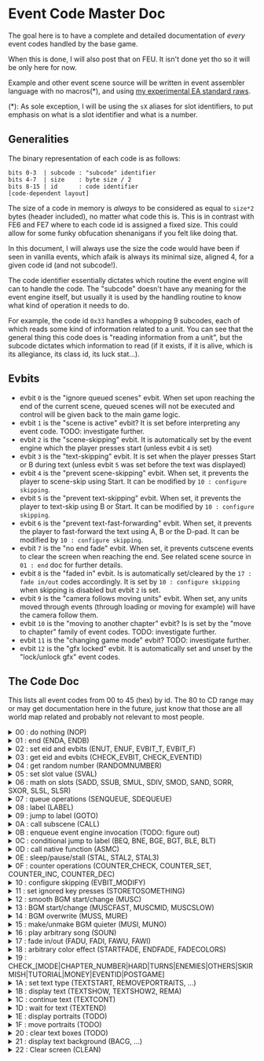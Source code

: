 # Event Code Master Doc

The goal here is to have a complete and detailed documentation of *every* event codes handled by the base game.

When this is done, I will also post that on FEU. It isn't done yet tho so it will be only here for now.

Example and other event scene source will be written in event assembler language with no macros(*), and using [my experimental EA standard raws](https://github.com/StanHash/EAStandardLibrary/tree/experimental).

(*): As sole exception, I will be using the `sX` aliases for slot identifiers, to put emphasis on what is a slot identifier and what is a number.

## Generalities

The binary representation of each code is as follows:

	bits 0-3  | subcode : "subcode" identifier
	bits 4-7  | size    : byte size / 2
	bits 8-15 | id      : code identifier
	[code-dependent layout]

The size of a code in memory is *always* to be considered as equal to `size*2` bytes (header included), no matter what code this is. This is in contrast with FE6 and FE7 where to each code id is assigned a fixed size. This could allow for some funky obfucation shenanigans if you felt like doing that.

In this document, I will always use the size the code would have been if seen in vanilla events, which afaik is always its minimal size, aligned 4, for a given code id (and not subcode!).

The code identifier essentially dictates which routine the event engine will can to handle the code. The "subcode" doesn't have any meaning for the event engine itself, but usually it is used by the handling routine to know what kind of operation it needs to do.

For example, the code id `0x33` handles a whopping 9 subcodes, each of which reads some kind of information related to a unit. You can see that the general thing this code does is "reading information from a unit", but the subcode dictates which information to read (if it exists, if it is alive, which is its allegiance, its class id, its luck stat...).

## Evbits

- evbit `0` is the "ignore queued scenes" evbit. When set upon reaching the end of the current scene, queued scenes will not be executed and control will be given back to the main game logic.
- evbit `1` is the "scene is active" evbit? It is set before interpreting any event code. TODO: investigate further.
- evbit `2` is the "scene-skipping" evbit. It is automatically set by the event engine which the player presses start (unless evbit `4` is set)
- evbit `3` is the "text-skipping" evbit. It is set when the player presses Start or B during text (unless evbit `5` was set before the text was displayed)
- evbit `4` is the "prevent scene-skipping" evbit. When set, it prevents the player to scene-skip using Start. It can be modified by `10 : configure skipping`.
- evbit `5` is the "prevent text-skipping" evbit. When set, it prevents the player to text-skip using B or Start. It can be modified by `10 : configure skipping`.
- evbit `6` is the "prevent text-fast-forwarding" evbit. When set, it prevents the player to fast-forward the text using A, B or the D-pad. It can be modified by `10 : configure skipping`.
- evbit `7` is the "no end fade" evbit. When set, it prevents cutscene events to clear the screen when reaching the end. See related scene source in `01 : end` doc for further details.
- evbit `8` is the "faded in" evbit. Is is automatically set/cleared by the `17 : fade in/out` codes accordingly. It is set by `10 : configure skipping` when skipping is disabled but evbit `2` is set.
- evbit `9` is the "camera follows moving units" evbit. When set, any units moved through events (through loading or moving for example) will have the camera follow them.
- evbit `10` is the "moving to another chapter" evbit? Is is set by the "move to chapter" family of event codes. TODO: investigate further.
- evbit `11` is the "changing game mode" evbit? TODO: investigate further.
- evbit `12` is the "gfx locked" evbit. It is automatically set and unset by the "lock/unlock gfx" event codes.

## The Code Doc

This lists all event codes from 00 to 45 (hex) by id. The 80 to CD range may or may get documentation here in the future, just know that those are all world map related and probably not relevant to most people.

<details>
<summary>00 : do nothing (NOP)</summary>

```
[0020] NOP
```

Does nothing, doesn't seem to have any use.

---

</details>

<details>
<summary>01 : end (ENDA, ENDB)</summary>

```
[0120] ENDA
[0121] ENDB
```

- `ENDA` ends active event subscene. This means that if this scene was called using the `[0A40] CALL` event code, control will be given back to the calling event scene.
- `ENDB` ends event subscene and calling subscene(s). This means that if this scene was called using the `[0A40] CALL` event code, control *won't* be given back.

If evbit `0` is set, the event engine ends immediately, reguardless of whether this scene was called or not. Queued scenes won't be run either.

If no scene is returned to, and if the current scene "type" is "chapter cutscene", a special "cleanup" event scene will be called. Here's the full source for that scene:

<details>
<summary>Cleanup Scene Source</summary>

```
scAfterEnd:
  CHECK_EVBIT 10
  BNE $0 sC s0

  CALL scAfterEnd_Clean
  GOTO 1

LABEL $0
  CALL scAfterEnd_CleanResetMap

LABEL $1
  ENDA

scAfterEnd_Clean:
  CHECK_EVBIT 8
  BNE $0 sC s0

  CHECK_EVBIT 7
  BNE $63 sC s0

  FADI 0x10

LABEL $0
  CLEAN

  FADU 0x10

LABEL $63
  ENDA

scAfterEnd_CleanResetMap:
  CHECK_EVBIT 8
  BNE $0 sC s0

  FADI 0x10

LABEL $0
  CHECK_EVBIT 11
  BEQ $1 sC s0

  CHECK_CHAPTER_NUMBER

  SADD s2 sC s0 // s2 = sC
  SCOORD sB [0, 0]

  LOMA (-1)

LABEL $1
  ENDA
```

</details>

---

</details>

<details>
<summary>02 : set eid and evbits (ENUT, ENUF, EVBIT_T, EVBIT_F)</summary>

```
[0220] EVBIT_F Evbit
[0228] EVBIT_T Evbit
[0221] ENUF Eid
[0229] ENUT Eid
```

- `EVBIT_F` clears given evbit.
- `EVBIT_T` sets given evbit.
- `ENUF` clears given eid.
- `ENUT` sets given eid.

If the argument is negative, the target evbit/eid will be read from `s2`. EA standard raws provides the parameterless `ENUF_SLOT2` and `ENUT_SLOT2` codes for convenience.

---

</details>

<details>
<summary>03 : get eid and evbits (CHECK_EVBIT, CHECK_EVENTID)</summary>

```
[0320] CHECK_EVBIT Evbit @ gets Evbit state in sC
[0321] CHECK_EVENTID Eid @ gets Eid state in sC
```

The argument is allowed to be `(-1)`, in which case the target Evbit/Eid will be read from `s2`.

---

</details>

<details>
<summary>04 : get random number (RANDOMNUMBER)</summary>

```
[0420] RANDOMNUMBER Max
```

Gets random integer in interval `[0-Max]` in `sC`.

This uses the game's primary random number generator (the same one used for battle calculations). This is contrast to FE6 and FE7 where similar codes used the secondary ("cosmetic") random number generator.

If `Max` is 0, then the result will be `0`, and no random number will be generated.

`Max` is fixed and there is no way of having it read from an event slot.

---

</details>

<details>
<summary>05 : set slot value (SVAL)</summary>

```
[0540] SVAL Slot Value
```

Sets slot content to the give value.

EA standard raws provide `SMOV` and `SETVAL` as straight alias to `SVAL`. Experimental raws provide `SCOORD slot [X, Y]` and `SPTR Slot Offset` for convenience.

Setting `s0` has no effect (it will be reset to 0 before the next code is handled).

---

</details>

<details>
<summary>06 : math on slots (SADD, SSUB, SMUL, SDIV, SMOD, SAND, SORR, SXOR, SLSL, SLSR)</summary>

```
[0620] SADD sDest sSrc1 sSrc2
[0621] SSUB sDest sSrc1 sSrc2
[0622] SMUL sDest sSrc1 sSrc2
[0623] SDIV sDest sSrc1 sSrc2
[0624] SMOD sDest sSrc1 sSrc2
[0625] SAND sDest sSrc1 sSrc2
[0626] SORR sDest sSrc1 sSrc2
[0627] SXOR sDest sSrc1 sSrc2
[0628] SLSL sDest sSrc1 sSrc2
[0629] SLSR sDest sSrc1 sSrc2
```

Stores result of various operations between slot values into destination slot.

- `SADD` stores `sSrc1 + sSrc2` in `sDest`.
- `SSUB` stores `sSrc1 - sSrc2` in `sDest`.
- `SMUL` stores `sSrc1 * sSrc2` in `sDest`.
- `SDIV` stores `sSrc1 / sSrc2` in `sDest`.
- `SMOD` stores `sSrc1 % sSrc2` in `sDest`.
- `SAND` stores `sSrc1 & sSrc2` in `sDest`.
- `SORR` stores `sSrc1 | sSrc2` in `sDest`.
- `SXOR` stores `sSrc1 ^ sSrc2` in `sDest`.
- `SLSL` stores `sSrc1 << sSrc2` in `sDest`.
- `SLSR` stores `sSrc1 >> sSrc2` in `sDest`.

Having destination as `s0` has no effect (it will be reset to 0 before the next code is handled).

All operations are done as if those were C expressions with `int`s as operands, which notably means that:

- All numbers are signed.
- Divisions round towards 0 (as opposed to down).
- Right shift is an arithmetic shift, which means that the msb aka "sign bit" will be repeated however many bits the value has been shifted (as opposed to having the extra bits filled with 0).

_**Note**: Vanilla events use `SADD sDst sSrc s0` to move the value of a slot into another._

---

</details>

<details>
<summary>07 : queue operations (SENQUEUE, SDEQUEUE)</summary>

```
[0720] SENQUEUE Slot
[0721] SENQUEUE
[0722] SDEQUEUE Slot
```

- `SENQUEUE` enqueues the value of the given slot. The parameterless variant enqueues the value of `s1`.
- `SDEQUEUE` dequeues the value in the front of the queue into the given slot.

TODO: write and link to the queue stuff

---

</details>

<details>
<summary>08 : label (LABEL)</summary>

```
[0820] LABEL Identifier
```

Marks the location of a label, which is a possible target for jump codes. This code does nothing by itself.

Label lookup is done by looking for each event code from the *start* of the current scene and getting the first matching label code. Do note that only labels with the standard size of `2` will be consided for the search.

Note that the lookup doesn't check for ends and whatnot. You could very well get the game into an endless loop if you look for a label that doesn't exist! (That or jump into a completely unrelated scene which may have interesting effects).

Label identifiers are 2 bytes and can range from 0 to `$FFFF`. There is no technical requirements when it comes to identifying labels other than that.

---

</details>

<details>
<summary>09 : jump to label (GOTO) </summary>

```
[0920] GOTO Identifier
```

Jump to identified label unconditionally. For more information on how label lookup is done, see `08 : label (LABEL)`.

---

</details>

<details>
<summary>0A : call subscene (CALL)</summary>

```
[0A40] CALL TargetOffset
```

Calls the scene at given address. A "call" is done by pushing current event scene start/cursor on the event call stack and jumping to the given offset. When the called scene reaches an `ENDA` (unless specific conditions are met, see `01 : end` for details), then the pushed scene start/cursor will be restored, effectively given control back to the calling scene.

The event call stack has room for 8 start/cursor pairs.

If the target scene address is negative, the target event scene address will be read from `s2`. EA standard raws provide the parameterless `TUTORIAL_CALL` that handles just that (EA doesn't support negative "offset" values, so if you need to call a scene from a pointer in a slot using this is required).

---

</details>

<details>
<summary>0B : enqueue event engine invocation (TODO: figure out)</summary>

```
[0B40] -
[0B41] -
```

TODO: add to experimental

- `[0B40]` equeues an event engine invocation. This means that the target event scene will be called *after the current event scene ends*. If other event engine invocations are already queued, this will be put at the end of the queue (because it's a queue).
- `[0B41]` does tutorial event stuff, TODO: need to investigate further.

If TargetOffset is negative, the target event scene address will be read from `s2`.

---

</details>

<details>
<summary>0C : conditional jump to label (BEQ, BNE, BGE, BGT, BLE, BLT)</summary>

```
[0C40] BEQ Identifier Slot1 Slot2
[0C40] BNE Identifier Slot1 Slot2
[0C40] BGE Identifier Slot1 Slot2
[0C40] BGT Identifier Slot1 Slot2
[0C40] BLE Identifier Slot1 Slot2
[0C40] BLT Identifier Slot1 Slot2
```

- `BEQ` jumps to the identified label if `Slot1 == Slot2`.
- `BNE` jumps to the identified label if `Slot1 != Slot2`.
- `BGE` jumps to the identified label if `Slot1 >= Slot2`.
- `BGT` jumps to the identified label if `Slot1 > Slot2`.
- `BLE` jumps to the identified label if `Slot1 <= Slot2`.
- `BLT` jumps to the identified label if `Slot1 < Slot2`.

For more information on how label lookup is done, see `08 : label (LABEL)`.

Comparisons are done as if those were C expressions with `int` operands. Which means numbers in slots are to be considered signed.

---

</details>

<details>
<summary>0D : call native function (ASMC)</summary>

```
[0D40] ASMC FuncOffset
```

Calls native ("asm") function.

The called function will be given one argument: the pointer to the running event engine [proc](https://feuniverse.us/t/guide-doc-asm-procs-or-6cs-coroutines-threads-fibers-funky-structs-whatever/3352?u=stanh). This is useful if you need to make something that will *pause* the execution of the event engine until it is done (typically some cosmetic effect). The return value of the called function is ignored.

In C terms, this means function pointer has the following signature:

```c
void(*)(struct EventEngineProc*);
```

The `ASMC` code will *always* stop the event engine execution for the current frame. This means that every time you use `ASMC`, no matter what function you call, you will always "loose" at least one frame.

There is no way of reading the function address from a slot. `ASMC` won't do anything if the function pointer is 0.

---

</details>

<details>
<summary>0E : sleep/pause/stall (STAL, STAL2, STAL3) </summary>

```
[0E20] STAL Duration
[0E21] - Duration
[0E22] STAL2 Duration
[0E23] STAL3 Duration
```

- `STAL` will pause the scene for the given duration.
- `[0E21]` will pause the scene for the given duration. The pause will end early if evbit 3 (text-skipping) is set, or B is pressed at any point.
- `STAL2` will pause the scene for the given duration. If either the "fast game speed" option is set or the A button is held, then the "counting down" will be 4 times faster.
- `STAL3` combines the behavior of `[0E21]` and `STAL2`.

No sleeping will occur if events are currently being skipped (evbit 2 set).

There is no way of getting the duration from an event slot. If Duration is 0, the game will hang.

---

</details>

<details>
<summary>0F : counter operations (COUNTER_CHECK, COUNTER_SET, COUNTER_INC, COUNTER_DEC)</summary>

```
[0F20] COUNTER_CHECK Identifier
[0F21] COUNTER_SET Identifier Value
[0F22] COUNTER_INC Identifier
[0F23] COUNTER_DEC Identifier
```

Event counters are small variables that can hold values ranging from 0 to 15 included. There is a total of 8 of them (identified by integers from 0 to 7) and they are saved between scenes and on suspend (much like chapter eids).

- `COUNTER_CHECK` gets value of counter into `sC`.
- `COUNTER_SET` sets counter to given value. You cannot get this value from a slot.
- `COUNTER_INC` increments value of given counter by 1.
- `COUNTER_DEC` decrements value of given counter by 1.

`COUNTER_INC` and `COUNTER_DEC` will not allow the counter value to overflow or underflow. If the value is 0 and `COUNTER_DEC` is used, the value will still be 0. If the value is 15 and `COUNTER_INC` is used, the value will still be 15.

_**Note**: EA standard raws have provided `COUNTER_ADD` and `COUNTER_SUBSTRACT` for a while. Those do not work as advertised: They are simple increments/decrements. `COUNTER_INC` and `COUNTER_DEC` in experimental raws are aliases to those without defining the extra unused argument._

---

</details>

<details>
<summary>10 : configure skipping (EVBIT_MODIFY)</summary>

```
[1020] EVBIT_MODIFY Configuration
```

This will configure what the player is allowed to skip during a scene. This simply sets the according evbits with some additional bookkeeping.

Here's the list of allowed configuration identifiers:

- `0` allows scene skipping, dialogue skipping and dialogue fast-forwarding.
- `1` disallows scene skipping, dialogue skipping and dialogue fast-forwarding.
- `2` allows scene skipping and dialogue skipping, but disallows dialogue fast-forwarding.
- `3` disallows scene skipping, but allows dialogue skipping and dialogue fast-forwarding.
- `4` disallows scene skipping and dialogue skipping, but allows dialogue fast-forwarding.

Any configuration that isn't in this list will have the game hang.

If the configuration is nonzero, and if the player is currently skipping the scene, the "skipping" evbit (evbit 2) will be cleared and the "faded in" evbit (evbit 8) will be set.

There is no way of getting the configuration from an event slot.

_**Note**: "scene skipping" refers to pressing start to skip a scene. "dialogue skipping" refers to pressing B or start to skip a dialogue. "dialogue fast-forwarding" refers to pressing A, B or any D-pad direction to have the current text box content display entirely immediately._

---

</details>

<details>
<summary>11 : set ignored key presses (STORETOSOMETHING)</summary>

```
[1120] STORETOSOMETHING Mask
```

TODO: add better alias to experimental stdlib.

Sets global key press ignore mask. `Mask` is a bitset where each bit maps to a button of the GBA console. When a bit is set, then the corresponding button will be ignored for all purposes but the soft-reset sequence.

bit-to-button map:

	bit 0 | A button
	bit 1 | B button
	bit 2 | select button
	bit 3 | start button
	bit 4 | right D-pad button
	bit 5 | left D-pad button
	bit 6 | up D-pad button
	bit 7 | down D-pad button
	bit 8 | R button
	bit 9 | L button

You can use the EA `1100001100b` notation (`b` suffix) to make it easier to visualize in your source (this example would ignore buttons select, start, R and L).

---

</details>

<details>
<summary>12 : smooth BGM start/change (MUSC)</summary>

```
[1220] MUSC SongId @  identied by SongId
```

Transitions BGM to given song. A song id of `0x7FFF` (`INT16_MAX`) is silent.

This code stops the event engine for a single frame, but then the scene continues to be executed while the transition is occuring (no further waiting occurs).

If SongId is negative, then the song id will be read from `s2`.

---

</details>

<details>
<summary>13 : BGM start/change (MUSCFAST, MUSCMID, MUSCSLOW)</summary>

```
[1322] MUSCFAST SongId
[1324] MUSCMID SongId
[1326] MUSCSLOW SongId
```

Stops current BGM song if any, and transitions to new BGM song. A song id of `0x7FFF` (`INT16_MAX`) is silent.

- If the new BGM song is not silent, then the old BGM will be stopped immediately (no transition). If the scene is being skipped, no song switch occurs.
- If the new BGM is sient, then the old BGM will properly transitionned towards silence (unless the scene is being skipped, in which case the transition is instant).

It is the *subcode* that dictates which speed to fade the new BGM volume in. The lower the faster. As you can see above, MUSCFAST has subcode 2, MUSCMID has subcode 4 and MUSCSLOW has subcode 6. For reference, the transition speed of `[1220] MUSC` is 3.

This code stops the event engine for a single frame, but then the scene continues to be executed while the transition is occuring (no further waiting occurs).

If SongId is negative, then the song id will be read from `s2`.

---

</details>

<details>
<summary>14 : BGM overwrite (MUSS, MURE)</summary>

```
[1420] MUSS SongId
[1421] MURE Speed
```

- `MUSS` transitions BGM to given song. The previously playing BGM song is remembered.
- `MURE` transitions BGM back to remembered song at given speed. Lower "speed" means faster transition.

You can only "remember" one song. If you stack MUSSes, then only the *last* overwritten song will be "remembered". TODO: verify.

This code stops the event engine for a single frame, but then the scene continues to be executed while the transition is occuring (no further waiting occurs).

For `MUSS`, if song id is negative, then the song id will be read from `s2`. For `MURE`, there is no way of getting speed from a slot.

---

</details>

<details>
<summary>15 : make/unmake BGM quieter (MUSI, MUNO)</summary>

```
[1520] MUSI
[1521] MUNO
```

- `MUSI` transitions BGM volume down. Does nothing if scene-skipping (evbit 2 set).
- `MUNI` transitions BGM volume back to normal after `MUSI`. Transition is instant if scene-skipping (evbit 2 set).

This code stops the event engine for a single frame, but then the scene continues to be executed while the transition is occuring (no further waiting occurs).

---

</details>

<details>
<summary>16 : play arbitrary song (SOUN)</summary>

```
[1620] SOUN SongId
```

Plays identified song. Only plays song if scene is not being skipped, dialogue is not being skipped and the "sound effect" player option is set.

This code doesn't stops the event engine (no waiting occurs).

If SongId is negative, the song id is read from `s2`.

---

</details>

<details>
<summary>17 : fade in/out (FADU, FADI, FAWU, FAWI)</summary>

```
[1720] FADU Speed
[1721] FADI Speed
[1722] FAWU Speed
[1723] FAWI Speed
```

- `FADU` fades o**U**t of **D**ark. Clears evbit 8.
- `FADI` fades **I**nto **D**ark. Sets evbit 8.
- `FAWU` fades o**U**t of **W**hite. Clears evbit 8.
- `FAWI` fades **I**nto **W**hite. Sets evbit 8.

Hopefully it being said like that can make for decent mnemonics?

No fade happens if the scene is being skipped. The event engine will wait for the fade to end before continuing.

---

</details>

<details>
<summary>18 : arbitrary color effect (STARTFADE, ENDFADE, FADECOLORS)</summary>

```
[1860] STARTFADE
[1861] ENDFADE
[1862] FADECOLORS Target Speed Red Green Blue
```

TODO: figure more out

`STARTFADE` sets up the fade buffer from current palette.

`Target` is a pair of bytes: the first byte is the index of the first targetted palette, the second byte is the number of targetted palettes.

If scene-skipping or faded in, then `FADECOLORS` is instant.

---

</details>

<details>
<summary>19 : CHECK_[MODE|CHAPTER_NUMBER|HARD|TURNS|ENEMIES|OTHERS|SKIRMISH|TUTORIAL|MONEY|EVENTID|POSTGAME]</summary>

```
[1920] CHECK_MODE
[1921] CHECK_CHAPTER_NUMBER
[1922] CHECK_HARD
[1923] CHECK_TURNS
[1924] CHECK_ENEMIES
[1925] CHECK_OTHERS
[1926] CHECK_SKIRMISH
[1927] CHECK_TUTORIAL
[1928] CHECK_MONEY
[1929] CHECK_EVENTID
[192A] CHECK_POSTGAME
```

Get various information in `sC`.

- `CHECK_MODE` gets current mode identifier: 0 for "prologue" chapters, 1 for eirika route, 2 for ephraim route.
- `CHECK_CHAPTER_NUMBER` gets current chapter id. It doesn't care for `LOMA`.
- `CHECK_HARD` gets 1 if the player is playing on difficult, 0 otherwise.
- `CHECK_TURNS` gets the current turn number as it would be displayed in the status screen. Turn changes occur between the green and blue phases.
- `CHECK_ENEMIES` gets the number of alive red units.
- `CHECK_OTHERS` gets the number of alive green units.
- `CHECK_SKIRMISH` gets 0 for story chapters, 1 for tower/ruins and 2 for skirmishes.
- `CHECK_TUTORIAL` gets 1 if the player is playing on easy, 0 otherwise.
- `CHECK_MONEY` gets the party gold amount. It gets 0 on chapter 5x.
- `CHECK_EVENTID` gets eid identifier linked to running event. That eid is what is specified in the "condition code" of the event (the `TURN`, `AFEV`, `CHAR`... that had this scene called). Gets 0 for scenes called otherwise.
- `CHECK_POSTGAME` gets 1 if the player reached postgame, 0 otherwise.

---

</details>

<details>
<summary>1A : set text type (TEXTSTART, REMOVEPORTRAITS, ...)</summary>

```
[1A20] TEXTSTART
[1A21] REMOVEPORTRAITS
[1A22] _0x1A22
[1A23] TUTORIALTEXTBOXSTART
[1A24] SOLOTEXTBOXSTART
[1A25] _0x1A25
```

TODO: add better aliases to experimental stdlib.

Sets active text type according to subcode. The text type is what dictates how codes such as `TEXTSHOW` or `BACG` behave.

- `TEXTSTART` sets text type 0, which is background-less regular dialogue.
- `REMOVEPORTRAITS` sets text type 1, which is regular dialogue with background.
- `_1A22` sets text type 2, which is CG with text (only cg background available is the lyon + twins one).
- `TUTORIALTEXTBOXSTART` sets text type 3, which is displaying text in the yellow box thing
- `SOLOTEXTBOXSTART` sets text type 4, which is displaying text in a single regular dialogue box
- `_0x1A25` sets text type 5, which is also displaying in the yellow box thing... but slightly differently? TODO: investigate

If the new text type is different from the previously active text type, this will end text interpreters and clear text and portraits. This notably means you can't use the `[Events]`/`TEXTCONT` text code to switch from one text type to another mid-dialogue (you'd need to use two different text entries to have this effect).

---

</details>

<details>
<summary>1B : display text (TEXTSHOW, TEXTSHOW2, REMA)</summary>

```
[1B20] TEXTSHOW TextId
[1B21] TEXTSHOW2 TextId
[1B22] REMA
```

`TEXTSHOW` and `TEXTSHOW2` display text according to the active text type.

- `TEXTSHOW` resets the "text-skipping" evbit (evbit `3`) before displaying text.
- `TEXTSHOW2` will only display text if the "text-skipping" evbit (evbit `3`) isn't set.

If TextId is negative, the displayed text id will be read from `s2`. If the displayed text id is zero, nothing happens.

`REMA` clears most text-related things. More precisely, it ends any active text interpreter, clears text, removes portraits and clears the "text-skipping" evbit (evbit `3`).

---

</details>

<details>
<summary>1C : continue text (TEXTCONT)</summary>

```
[1C20] TEXTCONT
```

Continues displaying current text after it has returned control to the event engine through the `[Events]` text code.

If the "scene-skipping" evbit (evbit `2`) is set, this has the same effect as `[1B22] REMA` except for clearing the "text-skipping" evbit (evbit `3`).

---

</details>

<details>
<summary>1D : wait for text (TEXTEND)</summary>

```
[1D20] TEXTEND
```

Waits for either the text to reach the end (`[X]`) or for it to temporarily return control (`[Events]`). In the latter case, use `[1C20] TEXTCONT` to resume text where it left off.

`TEXTEND` will set `sC` to the result id of any prompt within text (ex: for Yes/No the possible results will be 1/2). If the text was skipped, `sC` will be 0. It may be a good idea to prevent text-skipping and scene-skipping before displaying a text with an important prompt (see `10 : configure skipping`).

If the "scene-skipping" evbit (evbit `2`) is set, this has the same effect as `[1B22] REMA` except for clearing the "text-skipping" evbit (evbit `3`). It will also set `sC` to 0.

---

</details>

<details>
<summary>1E : display portraits (TODO)</summary>

```
[1E20] - FaceId
[1E21] - FaceId
[1E22] - FaceId
[1E23] - FaceId
[1E24] - FaceId
[1E25] - FaceId
[1E26] - FaceId
[1E27] - FaceId
```

TODO: add to experimental stdlib.

Puts a portrait on the portrait slot given by the subcode. Internally, it just executes the `[Open{FaceSlot}][LoadFace][FaceId][1]` (or `[Open{FaceSlot}][ClearFace]` when FadeId is `-2`) text codes.

- `[1E20]` puts face on slot `0` ("far left").
- `[1E21]` puts face on slot `1` ("mid left").
- `[1E22]` puts face on slot `2` ("left").
- `[1E23]` puts face on slot `3` ("right").
- `[1E24]` puts face on slot `4` ("mid right").
- `[1E25]` puts face on slot `5` ("far right").
- `[1E26]` puts face on slot `6` ("far far left").
- `[1E27]` puts face on slot `7` ("far far right").

If FaceId is `-1`, then the effective face id is read from `s2`.

If FaceId is `-2`, it has the same effect as calling `[ClearFace]` for the slot corresponding to the code. It will also clear any opened text box.

If FaceId is `-3`, all faces are cleared (reguardless of the code used).

This code doesn't wait for the face displaying/clearing transition effect is done before giving control back to the event engine. Be careful as using those and then displaying text immediately after may have interesting side effects (as there would be two dialogue engines running simultaneously). Use `STAL` if needed.

---

</details>

<details>
<summary>1F : move portraits (TODO)</summary>

```
[1F20] - From To
```

TODO: add to experimental stdlib.

Moves portrait on the `From` slot to the `To` slot (see `1E : display portraits` for how portait slots are identified). Internally, it just executes the `[Open{From}][Move{To}]` text codes.

This code doesn't wait for the face moving transition effect is done before giving control back to the event engine. Be careful as using those and then displaying text immediately after may have interesting side effects (as there would be two dialogue engines running simultaneously). Use `STAL` if needed.

---

</details>

<details>
<summary>20 : clear text boxes (TODO)</summary>

```
[2020] -
```

TODO: add to experimental stdlib.

Clears any open text box.

---

</details>

<details>
<summary>21 : display text background (BACG, ...)</summary>

```
[2140] BACG BackgroundId
[2141] _0x2141 BackgroundId TargetTextType Speed
[2142] - BackgroundId SourceColor Speed
[2143] - TargetColor Speed
```

TODO: add better aliases and more to experimental stdlib.

- `BACG` displays given background for the active text type, without transition.
- `_0x2141` will start a transition from the current background to a new background as if it was displayed for the given text type. This code doesn't switch text types after the transition, you will have to do it yourself.
  - You are not allowed to transition from a non-background text type to another non-background text type (the game will hang).
  - You *are* allowed to transition from a baground text type to a non-background text type, in which case the background id is ignored and the currently displayed background will be faded out.
- `[2142]` displays given background for active text type, and fades it in from the given color.
- `[2143]` fades the currently displayed background to the given color.

_**Note**: due to what I assume is a bug in the engine, the only background that can be displayed for text type 2 ("cg text") is the lyon/eirika/ephraim being happy scene thing._

_**Note**: Only text types 1 ("dialogue with background") and 2 ("cg text") support displaying backgrounds. If you try to display backgrounds for any other text type, the game will hang._

---

</details>

<details>
<summary>22 : Clear screen (CLEAN)</summary>

```
[2220] CLEAN
```

Clears bg0 and bg1, text, portraits, reloads default font, default map sprite palettes, ui graphics, and unblocks game graphics if they were blocked.

---

</details>
